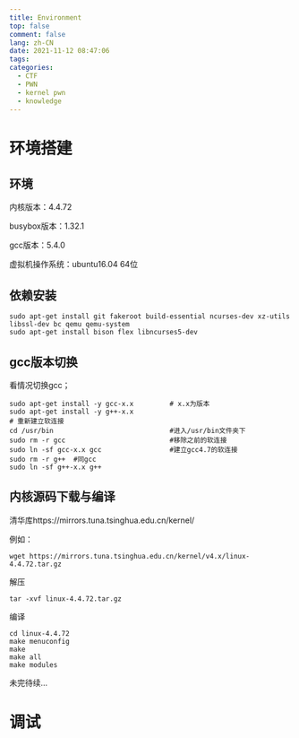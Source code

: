 ```yaml
---
title: Environment
top: false
comment: false
lang: zh-CN
date: 2021-11-12 08:47:06
tags:
categories:
  - CTF
  - PWN
  - kernel pwn
  - knowledge
---
```


# 环境搭建

## 环境

内核版本：4.4.72

busybox版本：1.32.1

gcc版本：5.4.0

虚拟机操作系统：ubuntu16.04 64位

## 依赖安装

```
sudo apt-get install git fakeroot build-essential ncurses-dev xz-utils libssl-dev bc qemu qemu-system
sudo apt-get install bison flex libncurses5-dev
```

## gcc版本切换

看情况切换gcc；

```plaintext
sudo apt-get install -y gcc-x.x			# x.x为版本
sudo apt-get install -y g++-x.x
# 重新建立软连接
cd /usr/bin    							#进入/usr/bin文件夹下
sudo rm -r gcc  						#移除之前的软连接
sudo ln -sf gcc-x.x gcc 				#建立gcc4.7的软连接
sudo rm -r g++  #同gcc
sudo ln -sf g++-x.x g++
```

## 内核源码下载与编译

清华库https://mirrors.tuna.tsinghua.edu.cn/kernel/

例如：

```
wget https://mirrors.tuna.tsinghua.edu.cn/kernel/v4.x/linux-4.4.72.tar.gz
```

解压

```
tar -xvf linux-4.4.72.tar.gz
```

编译

```
cd linux-4.4.72
make menuconfig
make
make all
make modules
```

未完待续...

# 调试

